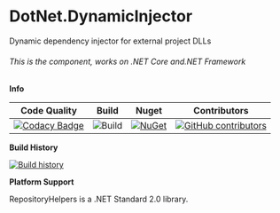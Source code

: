 # DotNet.DynamicInjector

Dynamic dependency injector for external project DLLs

###### This is the component, works on .NET Core and.NET Framework

**Info**

|Code Quality|Build|Nuget|Contributors|
| ------------------- | ------------------- | ------------------- | ------------------- |
|[![Codacy Badge](https://app.codacy.com/project/badge/Grade/263a6f565837483f9d7a5fdd2209f11e)](https://www.codacy.com/manual/TBertuzzi/Xamarin.Forms.DynamicLayout?utm_source=github.com&amp;utm_medium=referral&amp;utm_content=TBertuzzi/Xamarin.Forms.DynamicLayout&amp;utm_campaign=Badge_Grade)|![Build](https://github.com/TBertuzzi/DotNetDynamicInjector/workflows/Build/badge.svg)|[![NuGet](https://buildstats.info/nuget/DotNetDynamicInjector)](https://www.nuget.org/packages/DotNetDynamicInjector/)|[![GitHub contributors](https://img.shields.io/github/contributors/TBertuzzi/DotNetDynamicInjector.svg)](https://github.com/TBertuzzi/DotNetDynamicInjector/graphs/contributors)|


**Build History**

[![Build history](https://buildstats.info/appveyor/chart/ThiagoBertuzzi/DotNetDynamicInjector?buildCount=7)](https://ci.appveyor.com/project/ThiagoBertuzzi/DotNetDynamicInjector/history)

**Platform Support**

RepositoryHelpers is a .NET Standard 2.0 library.
